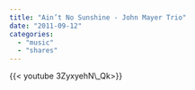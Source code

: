 ```yaml
---
title: "Ain’t No Sunshine - John Mayer Trio"
date: "2011-09-12"
categories:
  - "music"
  - "shares"
---
```


<div style="width: 70vw;">{{< youtube 3ZyxyehN\_Qk>}}</div>
